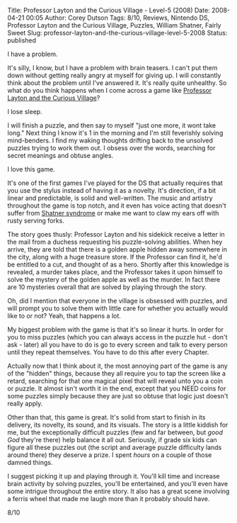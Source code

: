 Title: Professor Layton and the Curious Village - Level-5 (2008)
Date: 2008-04-21 00:05
Author: Corey Dutson
Tags: 8/10, Reviews, Nintendo DS, Professor Layton and the Curious Village, Puzzles, William Shatner, Fairly Sweet
Slug: professor-layton-and-the-curious-village-level-5-2008
Status: published

I have a problem.

It's silly, I know, but I have a problem with brain teasers. I can't put
them down without getting really angry at myself for giving up. I will
constantly think about the problem until I've answered it. It's really
quite unhealthy. So what do you think happens when I come across a game
like [Professor Layton and the Curious
Village](http://en.wikipedia.org/wiki/Professor_Layton_and_the_Curious_Village "Wikipedia: Professor Layton and the Curious Village")?

I lose sleep.

I will finish a puzzle, and then say to myself "just one more, it wont
take long." Next thing I know it's 1 in the morning and I'm still
feverishly solving mind-benders. I find my waking thoughts drifting back
to the unsolved puzzles trying to work them out. I obsess over the
words, searching for secret meanings and obtuse angles.

I love this game.

It's one of the first games I've played for the DS that actually
requires that you use the stylus instead of having it as a novelty. It's
direction, if a bit linear and predictable, is solid and well-written.
The music and artistry throughout the game is top notch, and it even has
voice acting that doesn't suffer from [Shatner
syndrome](http://www.urbandictionary.com/define.php?term=Shatner+syndrome&defid=2483582 "Urban Dictionary: Shatner Syndrome")
or make me want to claw my ears off with rusty serving forks.



The story goes thusly: Professor Layton and his sidekick receive a
letter in the mail from a duchess requesting his puzzle-solving
abilities. When hey arrive, they are told that there is a golden apple
hidden away somewhere in the city, along with a huge treasure store. If
the Professor can find it, he'd be entitled to a cut, and thought of as
a hero. Shortly after this knowledge is revealed, a murder takes place,
and the Professor takes it upon himself to solve the mystery of the
golden apple as well as the murder. In fact there are 10 mysteries
overall that are solved by playing through the story.

Oh, did I mention that everyone in the village is obsessed with puzzles,
and will prompt you to solve them with little care for whether you
actually would like to or not? Yeah, that happens a lot.

My biggest problem with the game is that it's so linear it hurts. In
order for you to miss puzzles (which you can always access in the puzzle
hut - don't ask - later) all you have to do is go to every screen and
talk to every person until they repeat themselves. You have to do this
after every Chapter.

Actually now that I think about it, the most annoying part of the game
is any of the "hidden" things, because they all require you to tap the
screen like a retard, searching for that one magical pixel that will
reveal unto you a coin or puzzle. It almost isn't worth it in the end,
except that you NEED coins for some puzzles simply because they are just
so obtuse that logic just doesn't really apply.

Other than that, this game is great. It's solid from start to finish in
its delivery, its novelty, its sound, and its visuals. The story is a
little kiddish for me, but the exceptionally difficult puzzles (few and
far between, but *good God* they're there) help balance it all out.
Seriously, if grade six kids can figure all these puzzles out (the
script and average puzzle difficulty lands around there) they deserve a
prize. I spent *hours* on a couple of those damned things.

I suggest picking it up and playing through it. You'll kill time and
increase brain activity by solving puzzles, you'll be entertained, and
you'll even have some intrigue throughout the entire story. It also has
a great scene involving a ferris wheel that made me laugh more than it
probably should have.

8/10
